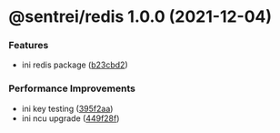 # @sentrei/redis 1.0.0 (2021-12-04)

### Features

- ini redis package ([b23cbd2](https://github.com/sentrei/sentrei/commit/b23cbd23d79cdfe9e2b51975fcaa139827429430))

### Performance Improvements

- ini key testing ([395f2aa](https://github.com/sentrei/sentrei/commit/395f2aa58992316883d36ecc6ba903be18fd4ad8))
- ini ncu upgrade ([449f28f](https://github.com/sentrei/sentrei/commit/449f28f547a35fdc662558026f29d41a716481f1))
